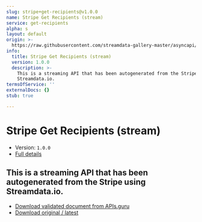 ```yaml
---
slug: stripe+get-recipients@v1.0.0
name: Stripe Get Recipients (stream)
service: get-recipients
alpha: s
layout: default
origin: >-
  https://raw.githubusercontent.com/streamdata-gallery-master/asyncapi/master/_listings/stripe/stripe-get-recipients-stream-async.md
info:
  title: Stripe Get Recipients (stream)
  version: 1.0.0
  description: >-
    This is a streaming API that has been autogenerated from the Stripe using
    Streamdata.io.
termsOfService: ''
externalDocs: {}
stub: true

---
```

# Stripe Get Recipients (stream)

* Version: `1.0.0`
* [Full details](../html/stripe+get-recipients@v1.0.0.html)



## This is a streaming API that has been autogenerated from the Stripe using Streamdata.io.



* [Download validated document from APIs.guru](https://raw.githubusercontent.com/APIs-guru/asyncapi-directory/master/docs/APIs/stripe%2Bget-recipients%40v1.0.0.yaml)
* [Download original / latest](https://raw.githubusercontent.com/streamdata-gallery-master/asyncapi/master/_listings/stripe/stripe-get-recipients-stream-async.md)

<script type="application/ld+json">
{
  "@context": "http://schema.org/",
  "@type": "WebAPI",
  "description": "This is a streaming API that has been autogenerated from the Stripe using Streamdata.io.",
  "documentation": "",

  "name": "Stripe Get Recipients (stream)"
}
</script>
